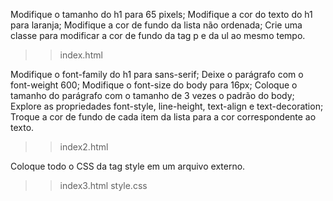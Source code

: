 Modifique o tamanho do h1 para 65 pixels;
Modifique a cor do texto do h1 para laranja;
Modifique a cor de fundo da lista não ordenada;
Crie uma classe para modificar a cor de fundo da tag p e da ul ao mesmo tempo.

>> index.html


Modifique o font-family do h1 para sans-serif;
Deixe o parágrafo com o font-weight 600;
Modifique o font-size do body para 16px;
Coloque o tamanho do parágrafo com o tamanho de 3 vezes o padrão do body;
Explore as propriedades font-style, line-height, text-align e text-decoration;
Troque a cor de fundo de cada item da lista para a cor correspondente ao texto.

>> index2.html

Coloque todo o CSS da tag style em um arquivo externo. 

>> index3.html
>> style.css